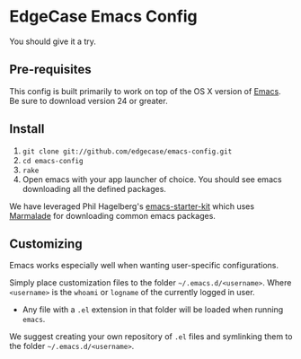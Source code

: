 # EdgeCase Emacs Config

You should give it a try.

## Pre-requisites

This config is built primarily to work on top of the OS X version of
[Emacs](http://emacsforosx.com/). Be sure to download version 24 or
greater.

## Install

1. `git clone git://github.com/edgecase/emacs-config.git`
2. `cd emacs-config`
3. `rake`
4. Open emacs with your app launcher of choice. You should see emacs
downloading all the defined packages.

We have leveraged Phil Hagelberg's
[emacs-starter-kit](https://github.com/technomancy/emacs-starter-kit)
which uses [Marmalade](http://marmalade-repo.org/) for downloading
common emacs packages.

## Customizing

Emacs works especially well when wanting user-specific configurations.

Simply place customization files to the folder
`~/.emacs.d/<username>`. Where `<username>` is the `whoami` or `logname` of the currently logged in user.

* Any file with a `.el` extension in that folder will be loaded when running `emacs`.

We suggest creating your own repository of `.el` files and symlinking them to the folder `~/.emacs.d/<username>`.
